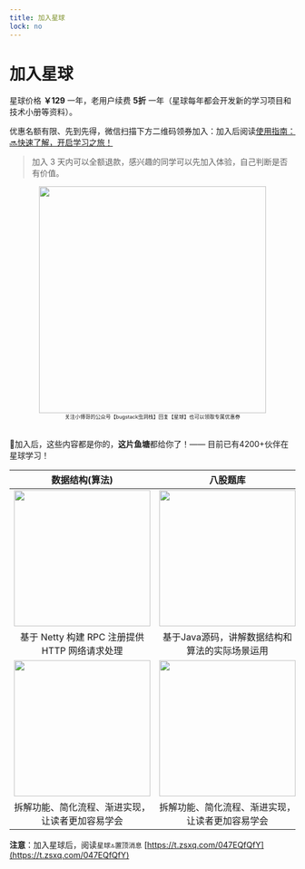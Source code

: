 ```yaml
---
title: 加入星球
lock: no
---
```


# 加入星球

星球价格 **￥129** 一年，老用户续费 **5折** 一年（星球每年都会开发新的学习项目和技术小册等资料）。

优惠名额有限、先到先得，微信扫描下方二维码领券加入：加入后阅读[使用指南：🔜快速了解，开启学习之旅！](https://bugstack.cn/md/zsxq/material/guide.html)

>加入 3 天内可以全额退款，感兴趣的同学可以先加入体验，自己判断是否有价值。

<div align="center">
    <img src="https://bugstack.cn/assets/images/zsxq/zsxq-coupon-01.png" width="400px">
    <br/>
    <div style="font-size: 9px;">关注小傅哥的公众号【bugstack虫洞栈】回复【星球】也可以领取专属优惠券</div>
    <br/>
</div>

🌹加入后，这些内容都是你的，**这片鱼塘**都给你了！—— 目前已有4200+伙伴在星球学习！

<table>
	<thead>
		<tr>
			<th style="text-align: center;">数据结构(算法)</th>
			<th style="text-align: center;">八股题库</th>
			<th style="text-align: center;">手撕源码</th>
			<th style="text-align: center;">实战项目</th>
		</tr>
	</thead>
	<tbody>
		<tr>
			<td style="text-align: center;">
				<a href="https://t.zsxq.com/077EQfQfY" target="_blank" rel="noopener noreferrer">
					<img width="240" alt="" data-src="https://bugstack.cn/images/system/zsxq/zsxq-project-01.png" loading="lazy" class="lazy medium-zoom-image" src="https://bugstack.cn/images/system/zsxq/zsxq-project-01.png">
				</a>
			</td>
			<td style="text-align: center;">
				<a href="https://t.zsxq.com/07bMjiiy7" target="_blank" rel="noopener noreferrer">
					<img width="240" alt="" data-src="https://bugstack.cn/images/system/zsxq/zsxq-project-02.png" loading="lazy" class="lazy medium-zoom-image" src="https://bugstack.cn/images/system/zsxq/zsxq-project-02.png">
				</a>
			</td>
			<td style="text-align: center;">
				<a href="https://t.zsxq.com/07Yz3zFIa" target="_blank" rel="noopener noreferrer">
					<img width="240" alt="" data-src="https://bugstack.cn/images/system/zsxq/zsxq-project-03.png" loading="lazy" class="lazy medium-zoom-image" src="https://bugstack.cn/images/system/zsxq/zsxq-project-03.png">
				</a>
			</td>
			<td style="text-align: center;">
				<a href="https://t.zsxq.com/07f2n2biI" target="_blank" rel="noopener noreferrer">
					<img width="240" alt="" data-src="https://bugstack.cn/images/system/zsxq/zsxq-project-04.png" loading="lazy" class="lazy medium-zoom-image" src="https://bugstack.cn/images/system/zsxq/zsxq-project-04.png">
				</a>
			</td>
		</tr>
		<tr>
			<td style="text-align: center;">基于 Netty 构建 RPC 注册提供 HTTP 网络请求处理</td>
			<td style="text-align: center;">基于Java源码，讲解数据结构和算法的实际场景运用</td>
			<td style="text-align: center;">基于DDD领域驱动设计与设计模式结合使用的四层架构实践</td>
			<td style="text-align: center;">通过DDD领域驱动设计，构建IM网络通信服务</td>
		</tr>
		<tr>
			<td style="text-align: center;">
				<a href="https://t.zsxq.com/07bmqNFQ7" target="_blank" rel="noopener noreferrer">
					<img width="240" alt="" data-src="https://bugstack.cn/images/system/zsxq/zsxq-project-05.png" loading="lazy" class="lazy medium-zoom-image" src="https://bugstack.cn/images/system/zsxq/zsxq-project-05.png">
				</a>
			</td>
			<td style="text-align: center;">
				<a href="https://t.zsxq.com/07Vvbmq7a" target="_blank" rel="noopener noreferrer">
					<img width="240" alt="" data-src="https://bugstack.cn/images/system/zsxq/zsxq-project-06.png" loading="lazy" class="lazy medium-zoom-image" src="https://bugstack.cn/images/system/zsxq/zsxq-project-06.png">
				</a>
			</td>
			<td style="text-align: center;">
				<a href="https://t.zsxq.com/07ufmQnA2" target="_blank" rel="noopener noreferrer">
					<img width="240" alt="" data-src="https://bugstack.cn/images/system/zsxq/zsxq-project-07.png" loading="lazy" class="lazy medium-zoom-image" src="https://bugstack.cn/images/system/zsxq/zsxq-project-07.png">
				</a>
			</td>
			<td style="text-align: center;">
				<a href="https://t.zsxq.com/07YZZjq7m" target="_blank" rel="noopener noreferrer">
					<img width="240" alt="" data-src="https://bugstack.cn/images/system/zsxq/zsxq-project-08.png" loading="lazy" class="lazy medium-zoom-image" src="https://bugstack.cn/images/system/zsxq/zsxq-project-08.png">
				</a>
			</td>
		</tr>
		<tr>
			<td style="text-align: center;">拆解功能、简化流程、渐进实现，让读者更加容易学会</td>
			<td style="text-align: center;">拆解功能、简化流程、渐进实现，让读者更加容易学会</td>
			<td style="text-align: center;">通过案例串联IDEA Plugin开发技巧，讲解IDEA Plugin技术</td>
			<td style="text-align: center;">此小册不是单纯的面试题，而是深入讲解Java核心技术</td>
		</tr>
	</tbody>
</table>

**注意**：加入星球后，阅读`星球🔝置顶消息` [https://t.zsxq.com/047EQfQfY](https://t.zsxq.com/047EQfQfY)
